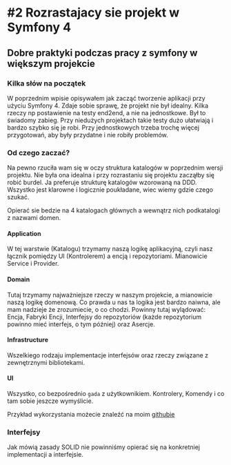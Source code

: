 # #2 Rozrastajacy sie projekt w Symfony 4
## Dobre praktyki podczas pracy z symfony w większym projekcie
### Kilka słów na początek
W poprzednim wpisie opisywałem jak zacząć tworzenie aplikacji przy użyciu Symfony 4. Zdaje sobie sprawę, że projekt nie był idealny. Kilka rzeczy np postawienie na testy end2end, a nie na jednostkowe. Był to świadomy zabieg. Przy niedużych projektach takie testy dużo ułatwiają i bardzo szybko się je robi. Przy jednostkowych trzeba trochę więcej przygotowań, aby były przydatne i nie robiły problemów.
### Od czego zaczać?
Na pewno rzuciła wam się w oczy struktura katalogów w poprzednim wersji projektu. Nie była ona idealna i przy rozrastaniu się projektu zacząłby się robić burdel.
Ja preferuje strukturę katalogów wzorowaną na DDD. Wszystko jest klarowne i logicznie 
poukładane, wiec wiemy gdzie czego szukać.

Opierać sie bedzie na 4 katalogach głównych a wewnątrz nich podkatalogi z nazwami domen.
#### Application
W tej warstwie (Katalogu) trzymamy naszą logikę aplikacyjną, czyli nasz łącznik pomiędzy UI (Kontrolerem) a encją i repozytoriami. Mianowicie Service i Provider. 
#### Domain
Tutaj trzymamy najważniejsze rzeczy w naszym projekcie, a mianowicie naszą logikę domenową. Co prawda u nas ta logika jest bardzo naiwna, ale mam nadzieje że zrozumiecie, o co chodzi. Powinny tutaj wylądować: Encja, Fabryki Encji, Interfejsy do repozytoriów (każde repozytorium powinno mieć interfejs, o tym później) oraz Asercje. 
#### Infrastructure
Wszelkiego rodzaju implementacje interfejsów oraz rzeczy związane z zewnętrznymi bibliotekami.
#### UI
Wszystko, co bezpośrednio `gada` z użytkownikiem. Kontrolery, Komendy i co tam sobie jeszcze wymyślicie.

Przykład wykorzystania możecie znaleźć na moim [githubie](https://github.com/zawiszaty/symfony_simple_crud_example/tree/master/src) 

### Interfejsy
Jak mówią zasady SOLID nie powinniśmy opierać się na konkretniej implementacji a interfejsie.


